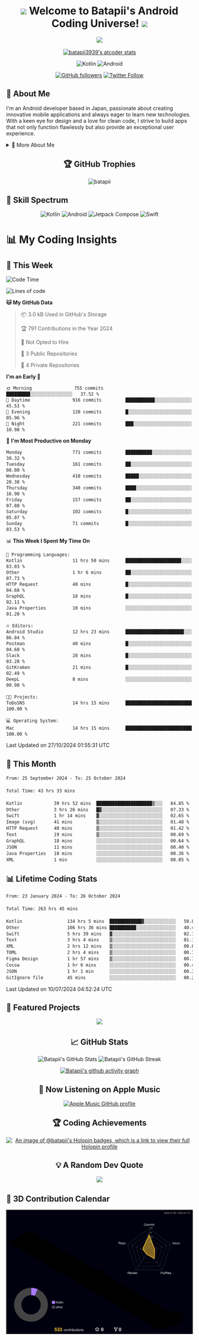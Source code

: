 <h1 align="center">
  <img src="https://media.giphy.com/media/hvRJCLFzcasrR4ia7z/giphy.gif" width="28">
  Welcome to Batapii's Android Coding Universe!
  <img src="https://media.giphy.com/media/hvRJCLFzcasrR4ia7z/giphy.gif" width="28">
</h1>

<p align="center">
  <img src="https://readme-typing-svg.herokuapp.com/?lines=Android+Developer+in+Japan;Always%20learning%20new%20things&font=Fira%20Code&center=true&width=440&height=45&color=f75c7e&vCenter=true&size=22">
</p>

<div align="center">

[![batapii3939's atcoder stats](https://atcoder-readme-stats.vercel.app/stats/batapii3939?theme=dark&show_history=5&width=450)](https://github.com/iwbc-mzk/atcoder-readme-stats)

![Kotlin](https://img.shields.io/badge/Kotlin-★☆☆☆☆☆☆☆☆☆-brightgreen)
![Android](https://img.shields.io/badge/Android-★☆☆☆☆☆☆☆☆☆-brightgreen)

  
[![GitHub followers](https://img.shields.io/github/followers/batapii?style=social)](https://github.com/batapii)
[![Twitter Follow](https://img.shields.io/twitter/follow/batapii?style=social)](https://twitter.com/batapii3939)

</div>

## 🚀 About Me
I'm an Android developer based in Japan, passionate about creating innovative mobile applications and always eager to learn new technologies. With a keen eye for design and a love for clean code, I strive to build apps that not only function flawlessly but also provide an exceptional user experience.

<details>
<summary>🌟 More About Me</summary>

- 🔭 I'm currently working on revolutionizing mobile productivity apps
- 🌱 I'm currently learning Kotlin Multiplatform and Jetpack Compose
- 👯 I'm looking to collaborate on open-source Android projects

</details>

<h2 align="center">🏆 GitHub Trophies</h2>
<p align="center">
  <img src="https://github-profile-trophy.vercel.app/?username=batapii&theme=nord&column=7&no-frame=true&no-bg=true&rank=SECRET,SSS,SS,S,AAA,AA,A,B,C,?" alt="batapii" />
</p>

## 🌈 Skill Spectrum

<div align="center">

![Kotlin](https://img.shields.io/badge/Kotlin-0095D5?style=for-the-badge&logo=kotlin&logoColor=white)
![Android](https://img.shields.io/badge/Android-3DDC84?style=for-the-badge&logo=android&logoColor=white)
![Jetpack Compose](https://img.shields.io/badge/Jetpack%20Compose-4285F4?style=for-the-badge&logo=jetpackcompose&logoColor=white)
![Swift](https://img.shields.io/badge/Swift-FA7343?style=for-the-badge&logo=swift&logoColor=white)

</div>


# 📊 My Coding Insights

## 📅 This Week
<!--START_SECTION:waka-week-->
![Code Time](http://img.shields.io/badge/Code%20Time-263%20hrs%2045%20mins-blue)

![Lines of code](https://img.shields.io/badge/From%20Hello%20World%20I%27ve%20Written-143.9%20thousand%20lines%20of%20code-blue)

**🐱 My GitHub Data** 

> 📦 3.0 kB Used in GitHub's Storage 
 > 
> 🏆 791 Contributions in the Year 2024
 > 
> 🚫 Not Opted to Hire
 > 
> 📜 3 Public Repositories 
 > 
> 🔑 4 Private Repositories 
 > 
**I'm an Early 🐤** 

```text
🌞 Morning                755 commits         █████████░░░░░░░░░░░░░░░░   37.52 % 
🌆 Daytime                916 commits         ███████████░░░░░░░░░░░░░░   45.53 % 
🌃 Evening                120 commits         █░░░░░░░░░░░░░░░░░░░░░░░░   05.96 % 
🌙 Night                  221 commits         ███░░░░░░░░░░░░░░░░░░░░░░   10.98 % 
```
📅 **I'm Most Productive on Monday** 

```text
Monday                   771 commits         ██████████░░░░░░░░░░░░░░░   38.32 % 
Tuesday                  161 commits         ██░░░░░░░░░░░░░░░░░░░░░░░   08.00 % 
Wednesday                410 commits         █████░░░░░░░░░░░░░░░░░░░░   20.38 % 
Thursday                 340 commits         ████░░░░░░░░░░░░░░░░░░░░░   16.90 % 
Friday                   157 commits         ██░░░░░░░░░░░░░░░░░░░░░░░   07.80 % 
Saturday                 102 commits         █░░░░░░░░░░░░░░░░░░░░░░░░   05.07 % 
Sunday                   71 commits          █░░░░░░░░░░░░░░░░░░░░░░░░   03.53 % 
```


📊 **This Week I Spent My Time On** 

```text
💬 Programming Languages: 
Kotlin                   11 hrs 50 mins      █████████████████████░░░░   83.03 % 
Other                    1 hr 6 mins         ██░░░░░░░░░░░░░░░░░░░░░░░   07.73 % 
HTTP Request             40 mins             █░░░░░░░░░░░░░░░░░░░░░░░░   04.68 % 
GraphQL                  18 mins             █░░░░░░░░░░░░░░░░░░░░░░░░   02.11 % 
Java Properties          10 mins             ░░░░░░░░░░░░░░░░░░░░░░░░░   01.20 % 

🔥 Editors: 
Android Studio           12 hrs 23 mins      ██████████████████████░░░   86.84 % 
Postman                  40 mins             █░░░░░░░░░░░░░░░░░░░░░░░░   04.68 % 
Slack                    28 mins             █░░░░░░░░░░░░░░░░░░░░░░░░   03.28 % 
GitKraken                21 mins             █░░░░░░░░░░░░░░░░░░░░░░░░   02.49 % 
DeepL                    8 mins              ░░░░░░░░░░░░░░░░░░░░░░░░░   00.98 % 

🐱‍💻 Projects: 
ToDoSNS                  14 hrs 15 mins      █████████████████████████   100.00 % 

💻 Operating System: 
Mac                      14 hrs 15 mins      █████████████████████████   100.00 % 
```


 Last Updated on 27/10/2024 01:55:31 UTC
<!--END_SECTION:waka-week-->

## 📅 This Month
<!--START_SECTION:wakamonth-->

```txt
From: 25 September 2024 - To: 25 October 2024

Total Time: 43 hrs 33 mins

Kotlin            39 hrs 52 mins  █████████████████████▒░░░   84.85 %
Other             3 hrs 26 mins   █▓░░░░░░░░░░░░░░░░░░░░░░░   07.33 %
Swift             1 hr 14 mins    ▓░░░░░░░░░░░░░░░░░░░░░░░░   02.65 %
Image (svg)       41 mins         ▒░░░░░░░░░░░░░░░░░░░░░░░░   01.48 %
HTTP Request      40 mins         ▒░░░░░░░░░░░░░░░░░░░░░░░░   01.42 %
Text              19 mins         ▒░░░░░░░░░░░░░░░░░░░░░░░░   00.69 %
GraphQL           18 mins         ░░░░░░░░░░░░░░░░░░░░░░░░░   00.64 %
JSON              11 mins         ░░░░░░░░░░░░░░░░░░░░░░░░░   00.40 %
Java Properties   10 mins         ░░░░░░░░░░░░░░░░░░░░░░░░░   00.36 %
XML               1 min           ░░░░░░░░░░░░░░░░░░░░░░░░░   00.05 %
```

<!--END_SECTION:wakamonth-->

## 📊 Lifetime Coding Stats

<!--START_SECTION:wakaalltime-->

```txt
From: 23 January 2024 - To: 26 October 2024

Total Time: 263 hrs 45 mins

Kotlin                 134 hrs 5 mins  ████████████▓░░░░░░░░░░░░   50.84 %
Other                  106 hrs 36 mins ██████████░░░░░░░░░░░░░░░   40.42 %
Swift                  5 hrs 39 mins   ▓░░░░░░░░░░░░░░░░░░░░░░░░   02.15 %
Text                   3 hrs 4 mins    ▒░░░░░░░░░░░░░░░░░░░░░░░░   01.17 %
XML                    2 hrs 12 mins   ▒░░░░░░░░░░░░░░░░░░░░░░░░   00.83 %
TOML                   2 hrs 4 mins    ▒░░░░░░░░░░░░░░░░░░░░░░░░   00.78 %
Figma Design           1 hr 57 mins    ▒░░░░░░░░░░░░░░░░░░░░░░░░   00.74 %
Cocoa                  1 hr 6 mins     ░░░░░░░░░░░░░░░░░░░░░░░░░   00.42 %
JSON                   1 hr 1 min      ░░░░░░░░░░░░░░░░░░░░░░░░░   00.39 %
GitIgnore file         45 mins         ░░░░░░░░░░░░░░░░░░░░░░░░░   00.29 %
```

<!--END_SECTION:wakaalltime-->

Last Updated on 10/07/2024 04:52:24 UTC

## 🌟 Featured Projects

<div align="center">
  <a href="https://github.com/batapii/ToDoSNS">
    <img src="https://github-readme-stats.vercel.app/api/pin/?username=batapii&repo=ToDoSNS&theme=radical" />
  </a>

## 📈 GitHub Stats

<div align="center">
  <img src="https://github-readme-stats.vercel.app/api?username=batapii&show_icons=true&theme=radical" alt="Batapii's GitHub Stats" />
  <img src="https://github-readme-streak-stats.herokuapp.com/?user=batapii&theme=radical" alt="Batapii's GitHub Streak" />
  
[![Batapii's github activity graph](https://github-readme-activity-graph.vercel.app/graph?username=batapii&theme=react-dark)](https://github.com/ashutosh00710/github-readme-activity-graph)
</div>

## 🎵 Now Listening on Apple Music

<div align="center">
  
[![Apple Music GitHub profile](https://music-profile.rayriffy.com/theme/dark.svg?uid=001005.6598667d2ffd4a10a4f429edd0ba24c4.1156)](https://github.com/rayriffy/apple-music-github-profile)

</div>


## 🏆 Coding Achievements

<div align="center">

[![An image of @batapii's Holopin badges, which is a link to view their full Holopin profile](https://holopin.me/batapii)](https://holopin.io/@batapii)

</div>

## 💡 A Random Dev Quote

<div align="center">

![](https://quotes-github-readme.vercel.app/api?type=horizontal&theme=radical)

</div>

</div>

## 🚀 3D Contribution Calendar

<div align="center">
  
![](./profile-3d-contrib/profile-night-rainbow.svg)

</div>
